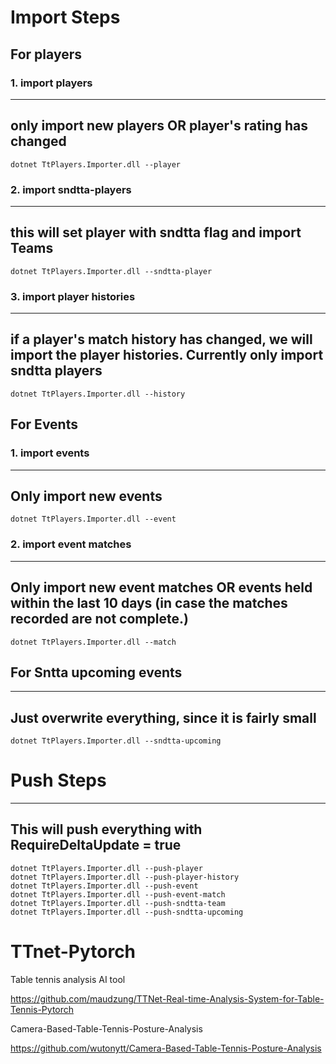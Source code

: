 # Import Steps


## For players

### 1. import players 
--------------------
only import new players OR player's rating has changed
------------------------------------------------------

```
dotnet TtPlayers.Importer.dll --player
```

### 2. import sndtta-players 
----------------------------
this will set player with sndtta flag and import Teams
------------------------------------------------------

```
dotnet TtPlayers.Importer.dll --sndtta-player
```

### 3. import player histories
------------------------------
if a player's match history has changed, we will import the player histories. Currently only import sndtta players
------------------------------------------------------

```
dotnet TtPlayers.Importer.dll --history
```

## For Events

### 1. import events
------------------------------
Only import new events
------------------------------------------------------

```
dotnet TtPlayers.Importer.dll --event
```

### 2. import event matches
------------------------------
Only import new event matches OR events held within the last 10 days (in case the matches recorded are not complete.)
------------------------------------------------------

```
dotnet TtPlayers.Importer.dll --match
```

## For Sntta upcoming events
------------------------------
Just overwrite everything, since it is fairly small
------------------------------------------------------

```
dotnet TtPlayers.Importer.dll --sndtta-upcoming
```


# Push Steps
-----------------
This will push everything with RequireDeltaUpdate = true
--------------------------------------------------------

```
dotnet TtPlayers.Importer.dll --push-player
dotnet TtPlayers.Importer.dll --push-player-history
dotnet TtPlayers.Importer.dll --push-event
dotnet TtPlayers.Importer.dll --push-event-match
dotnet TtPlayers.Importer.dll --push-sndtta-team
dotnet TtPlayers.Importer.dll --push-sndtta-upcoming
```



# TTnet-Pytorch 

Table tennis analysis AI tool

https://github.com/maudzung/TTNet-Real-time-Analysis-System-for-Table-Tennis-Pytorch


Camera-Based-Table-Tennis-Posture-Analysis

https://github.com/wutonytt/Camera-Based-Table-Tennis-Posture-Analysis




